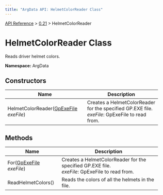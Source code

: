 ```yaml
---
title: "ArgData API: HelmetColorReader Class"
---
```


[API Reference](/argdata/api/) &gt; [0.21](/argdata/api/0.21/) &gt; HelmetColorReader

# HelmetColorReader Class

Reads driver helmet colors.

**Namespace:** ArgData

## Constructors

<table class="table table-bordered table-striped ">
<thead>
  <tr>
    <th>Name</th>
    <th>Description</th>
  </tr>
</thead>
<tbody>
  <tr>
    <td>HelmetColorReader(<a href="/argdata/api/0.21/gpexefile/">GpExeFile</a> <em>exeFile</em>)</td>
    <td>Creates a HelmetColorReader for the specified GP.EXE file.<br /><em>exeFile</em>: GpExeFile to read from.<br /></td>
  </tr>
</tbody>
</table>


## Methods

<table class="table table-bordered table-striped ">
<thead>
  <tr>
    <th>Name</th>
    <th>Description</th>
  </tr>
</thead>
<tbody>
  <tr>
    <td>For(<a href="/argdata/api/0.21/gpexefile/">GpExeFile</a> <em>exeFile</em>)</td>
    <td>Creates a HelmetColorReader for the specified GP.EXE file.<br /><em>exeFile</em>: GpExeFile to read from.<br /></td>
  </tr>
  <tr>
    <td>ReadHelmetColors()</td>
    <td>Reads the colors of all the helmets in the file.</td>
  </tr>
</tbody>
</table>


